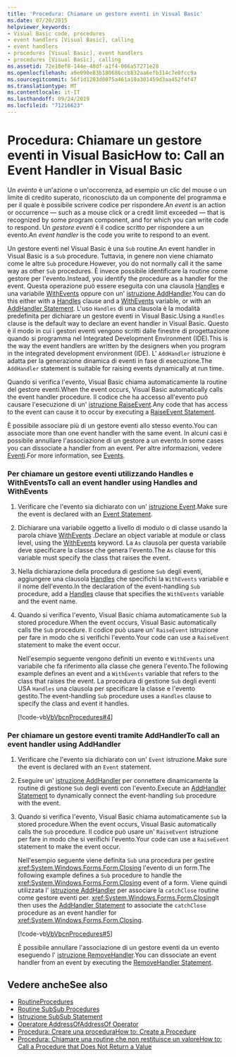 ```yaml
---
title: 'Procedura: Chiamare un gestore eventi in Visual Basic'
ms.date: 07/20/2015
helpviewer_keywords:
- Visual Basic code, procedures
- event handlers [Visual Basic], calling
- event handlers
- procedures [Visual Basic], event handlers
- procedures [Visual Basic], calling
ms.assetid: 72e18ef8-144e-40df-a1f4-066a57271e28
ms.openlocfilehash: a9e090e83b180686ccb832aa6efb314c7e0fcc9a
ms.sourcegitcommit: 56f1d1203d0075a461a10a301459d3aa452f4f47
ms.translationtype: MT
ms.contentlocale: it-IT
ms.lasthandoff: 09/24/2019
ms.locfileid: "71216623"
---
```

# <a name="how-to-call-an-event-handler-in-visual-basic"></a><span data-ttu-id="c9c6c-102">Procedura: Chiamare un gestore eventi in Visual Basic</span><span class="sxs-lookup"><span data-stu-id="c9c6c-102">How to: Call an Event Handler in Visual Basic</span></span>

<span data-ttu-id="c9c6c-103">Un *evento* è un'azione o un'occorrenza, ad esempio un clic del mouse o un limite di credito superato, riconosciuto da un componente del programma e per il quale è possibile scrivere codice per rispondere.</span><span class="sxs-lookup"><span data-stu-id="c9c6c-103">An *event* is an action or occurrence — such as a mouse click or a credit limit exceeded — that is recognized by some program component, and for which you can write code to respond.</span></span> <span data-ttu-id="c9c6c-104">Un *gestore eventi* è il codice scritto per rispondere a un evento.</span><span class="sxs-lookup"><span data-stu-id="c9c6c-104">An *event handler* is the code you write to respond to an event.</span></span>

 <span data-ttu-id="c9c6c-105">Un gestore eventi nel Visual Basic è una `Sub` routine.</span><span class="sxs-lookup"><span data-stu-id="c9c6c-105">An event handler in Visual Basic is a `Sub` procedure.</span></span> <span data-ttu-id="c9c6c-106">Tuttavia, in genere non viene chiamato come le altre `Sub` procedure.</span><span class="sxs-lookup"><span data-stu-id="c9c6c-106">However, you do not normally call it the same way as other `Sub` procedures.</span></span> <span data-ttu-id="c9c6c-107">È invece possibile identificare la routine come gestore per l'evento.</span><span class="sxs-lookup"><span data-stu-id="c9c6c-107">Instead, you identify the procedure as a handler for the event.</span></span> <span data-ttu-id="c9c6c-108">Questa operazione può essere eseguita con una clausola [Handles](../../../language-reference/statements/handles-clause.md) e una variabile [WithEvents](../../../language-reference/modifiers/withevents.md) oppure con un' [istruzione AddHandler](../../../language-reference/statements/addhandler-statement.md).</span><span class="sxs-lookup"><span data-stu-id="c9c6c-108">You can do this either with a [Handles](../../../language-reference/statements/handles-clause.md) clause and a [WithEvents](../../../language-reference/modifiers/withevents.md) variable, or with an [AddHandler Statement](../../../language-reference/statements/addhandler-statement.md).</span></span> <span data-ttu-id="c9c6c-109">L'uso `Handles` di una clausola è la modalità predefinita per dichiarare un gestore eventi in Visual Basic.</span><span class="sxs-lookup"><span data-stu-id="c9c6c-109">Using a `Handles` clause is the default way to declare an event handler in Visual Basic.</span></span> <span data-ttu-id="c9c6c-110">Questo è il modo in cui i gestori eventi vengono scritti dalle finestre di progettazione quando si programma nel Integrated Development Environment (IDE).</span><span class="sxs-lookup"><span data-stu-id="c9c6c-110">This is the way the event handlers are written by the designers when you program in the integrated development environment (IDE).</span></span> <span data-ttu-id="c9c6c-111">L' `AddHandler` istruzione è adatta per la generazione dinamica di eventi in fase di esecuzione.</span><span class="sxs-lookup"><span data-stu-id="c9c6c-111">The `AddHandler` statement is suitable for raising events dynamically at run time.</span></span>

 <span data-ttu-id="c9c6c-112">Quando si verifica l'evento, Visual Basic chiama automaticamente la routine del gestore eventi.</span><span class="sxs-lookup"><span data-stu-id="c9c6c-112">When the event occurs, Visual Basic automatically calls the event handler procedure.</span></span> <span data-ttu-id="c9c6c-113">Il codice che ha accesso all'evento può causare l'esecuzione di un' [istruzione RaiseEvent](../../../language-reference/statements/raiseevent-statement.md).</span><span class="sxs-lookup"><span data-stu-id="c9c6c-113">Any code that has access to the event can cause it to occur by executing a [RaiseEvent Statement](../../../language-reference/statements/raiseevent-statement.md).</span></span>

 <span data-ttu-id="c9c6c-114">È possibile associare più di un gestore eventi allo stesso evento.</span><span class="sxs-lookup"><span data-stu-id="c9c6c-114">You can associate more than one event handler with the same event.</span></span> <span data-ttu-id="c9c6c-115">In alcuni casi è possibile annullare l'associazione di un gestore a un evento.</span><span class="sxs-lookup"><span data-stu-id="c9c6c-115">In some cases you can dissociate a handler from an event.</span></span> <span data-ttu-id="c9c6c-116">Per altre informazioni, vedere [Eventi](../events/index.md).</span><span class="sxs-lookup"><span data-stu-id="c9c6c-116">For more information, see [Events](../events/index.md).</span></span>

### <a name="to-call-an-event-handler-using-handles-and-withevents"></a><span data-ttu-id="c9c6c-117">Per chiamare un gestore eventi utilizzando Handles e WithEvents</span><span class="sxs-lookup"><span data-stu-id="c9c6c-117">To call an event handler using Handles and WithEvents</span></span>

1. <span data-ttu-id="c9c6c-118">Verificare che l'evento sia dichiarato con un' [istruzione Event](../../../language-reference/statements/event-statement.md).</span><span class="sxs-lookup"><span data-stu-id="c9c6c-118">Make sure the event is declared with an [Event Statement](../../../language-reference/statements/event-statement.md).</span></span>

2. <span data-ttu-id="c9c6c-119">Dichiarare una variabile oggetto a livello di modulo o di classe usando la parola chiave [WithEvents](../../../language-reference/modifiers/withevents.md) .</span><span class="sxs-lookup"><span data-stu-id="c9c6c-119">Declare an object variable at module or class level, using the [WithEvents](../../../language-reference/modifiers/withevents.md) keyword.</span></span> <span data-ttu-id="c9c6c-120">La `As` clausola per questa variabile deve specificare la classe che genera l'evento.</span><span class="sxs-lookup"><span data-stu-id="c9c6c-120">The `As` clause for this variable must specify the class that raises the event.</span></span>

3. <span data-ttu-id="c9c6c-121">Nella dichiarazione della procedura di gestione `Sub` degli eventi, aggiungere una clausola [Handles](../../../language-reference/statements/handles-clause.md) che specifichi la `WithEvents` variabile e il nome dell'evento.</span><span class="sxs-lookup"><span data-stu-id="c9c6c-121">In the declaration of the event-handling `Sub` procedure, add a [Handles](../../../language-reference/statements/handles-clause.md) clause that specifies the `WithEvents` variable and the event name.</span></span>

4. <span data-ttu-id="c9c6c-122">Quando si verifica l'evento, Visual Basic chiama automaticamente `Sub` la stored procedure.</span><span class="sxs-lookup"><span data-stu-id="c9c6c-122">When the event occurs, Visual Basic automatically calls the `Sub` procedure.</span></span> <span data-ttu-id="c9c6c-123">Il codice può usare un' `RaiseEvent` istruzione per fare in modo che si verifichi l'evento.</span><span class="sxs-lookup"><span data-stu-id="c9c6c-123">Your code can use a `RaiseEvent` statement to make the event occur.</span></span>

     <span data-ttu-id="c9c6c-124">Nell'esempio seguente vengono definiti un evento e `WithEvents` una variabile che fa riferimento alla classe che genera l'evento.</span><span class="sxs-lookup"><span data-stu-id="c9c6c-124">The following example defines an event and a `WithEvents` variable that refers to the class that raises the event.</span></span> <span data-ttu-id="c9c6c-125">La procedura di gestione `Sub` degli eventi USA `Handles` una clausola per specificare la classe e l'evento gestito.</span><span class="sxs-lookup"><span data-stu-id="c9c6c-125">The event-handling `Sub` procedure uses a `Handles` clause to specify the class and event it handles.</span></span>

     [!code-vb[VbVbcnProcedures#4](~/samples/snippets/visualbasic/VS_Snippets_VBCSharp/VbVbcnProcedures/VB/Class1.vb#4)]

### <a name="to-call-an-event-handler-using-addhandler"></a><span data-ttu-id="c9c6c-126">Per chiamare un gestore eventi tramite AddHandler</span><span class="sxs-lookup"><span data-stu-id="c9c6c-126">To call an event handler using AddHandler</span></span>

1. <span data-ttu-id="c9c6c-127">Verificare che l'evento sia dichiarato con un' `Event` istruzione.</span><span class="sxs-lookup"><span data-stu-id="c9c6c-127">Make sure the event is declared with an `Event` statement.</span></span>

2. <span data-ttu-id="c9c6c-128">Eseguire un' [istruzione AddHandler](../../../language-reference/statements/addhandler-statement.md) per connettere dinamicamente la routine di gestione `Sub` degli eventi con l'evento.</span><span class="sxs-lookup"><span data-stu-id="c9c6c-128">Execute an [AddHandler Statement](../../../language-reference/statements/addhandler-statement.md) to dynamically connect the event-handling `Sub` procedure with the event.</span></span>

3. <span data-ttu-id="c9c6c-129">Quando si verifica l'evento, Visual Basic chiama automaticamente `Sub` la stored procedure.</span><span class="sxs-lookup"><span data-stu-id="c9c6c-129">When the event occurs, Visual Basic automatically calls the `Sub` procedure.</span></span> <span data-ttu-id="c9c6c-130">Il codice può usare un' `RaiseEvent` istruzione per fare in modo che si verifichi l'evento.</span><span class="sxs-lookup"><span data-stu-id="c9c6c-130">Your code can use a `RaiseEvent` statement to make the event occur.</span></span>

     <span data-ttu-id="c9c6c-131">Nell'esempio seguente viene definita `Sub` una procedura per gestire <xref:System.Windows.Forms.Form.Closing> l'evento di un form.</span><span class="sxs-lookup"><span data-stu-id="c9c6c-131">The following example defines a `Sub` procedure to handle the <xref:System.Windows.Forms.Form.Closing> event of a form.</span></span> <span data-ttu-id="c9c6c-132">Viene quindi utilizzata l' [istruzione AddHandler](../../../language-reference/statements/addhandler-statement.md) per associare la `catchClose` routine come gestore eventi per. <xref:System.Windows.Forms.Form.Closing></span><span class="sxs-lookup"><span data-stu-id="c9c6c-132">It then uses the [AddHandler Statement](../../../language-reference/statements/addhandler-statement.md) to associate the `catchClose` procedure as an event handler for <xref:System.Windows.Forms.Form.Closing>.</span></span>

     [!code-vb[VbVbcnProcedures#5](~/samples/snippets/visualbasic/VS_Snippets_VBCSharp/VbVbcnProcedures/VB/Class1.vb#5)]

     <span data-ttu-id="c9c6c-133">È possibile annullare l'associazione di un gestore eventi da un evento eseguendo l' [istruzione RemoveHandler](../../../language-reference/statements/removehandler-statement.md).</span><span class="sxs-lookup"><span data-stu-id="c9c6c-133">You can dissociate an event handler from an event by executing the [RemoveHandler Statement](../../../language-reference/statements/removehandler-statement.md).</span></span>

## <a name="see-also"></a><span data-ttu-id="c9c6c-134">Vedere anche</span><span class="sxs-lookup"><span data-stu-id="c9c6c-134">See also</span></span>

- [<span data-ttu-id="c9c6c-135">Routine</span><span class="sxs-lookup"><span data-stu-id="c9c6c-135">Procedures</span></span>](index.md)
- [<span data-ttu-id="c9c6c-136">Routine Sub</span><span class="sxs-lookup"><span data-stu-id="c9c6c-136">Sub Procedures</span></span>](sub-procedures.md)
- [<span data-ttu-id="c9c6c-137">Istruzione Sub</span><span class="sxs-lookup"><span data-stu-id="c9c6c-137">Sub Statement</span></span>](../../../language-reference/statements/sub-statement.md)
- [<span data-ttu-id="c9c6c-138">Operatore AddressOf</span><span class="sxs-lookup"><span data-stu-id="c9c6c-138">AddressOf Operator</span></span>](../../../language-reference/operators/addressof-operator.md)
- [<span data-ttu-id="c9c6c-139">Procedura: Creare una procedura</span><span class="sxs-lookup"><span data-stu-id="c9c6c-139">How to: Create a Procedure</span></span>](how-to-create-a-procedure.md)
- [<span data-ttu-id="c9c6c-140">Procedura: Chiamare una routine che non restituisce un valore</span><span class="sxs-lookup"><span data-stu-id="c9c6c-140">How to: Call a Procedure that Does Not Return a Value</span></span>](how-to-call-a-procedure-that-does-not-return-a-value.md)
